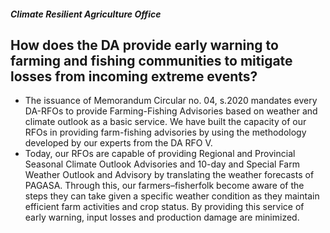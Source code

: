 ##### Climate Resilient Agriculture Office

## How does the DA provide early warning to farming and fishing communities to mitigate losses from incoming extreme events?


 - The issuance of Memorandum Circular no. 04, s.2020 mandates every DA-RFOs to provide Farming-Fishing Advisories based on weather and climate outlook as a basic service. We have built the capacity of our RFOs in providing farm-fishing advisories by using the methodology developed by our experts from the DA RFO V.
 - Today, our RFOs are capable of providing Regional and Provincial Seasonal Climate Outlook Advisories and 10-day and Special Farm Weather Outlook and Advisory by translating the weather forecasts of PAGASA. Through this, our farmers–fisherfolk become aware of the steps they can take given a specific weather condition as they maintain efficient farm activities and crop status. By providing this service of early warning, input losses and production damage are minimized.
